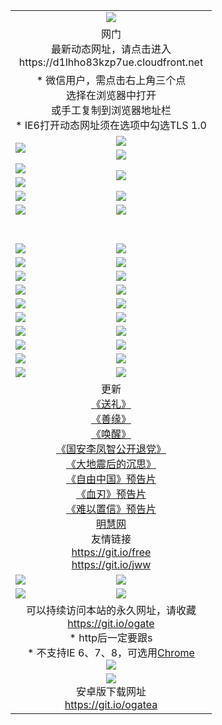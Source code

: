 ﻿<table>
  <tr></tr>
  <tr><td colspan=2 align=center><img src="https://cloud.githubusercontent.com/assets/11880933/13434984/f430fae2-e012-11e5-814f-c2df1e82b247.jpg" /></td></tr>
  <tr><td colspan=2 align=center>网门<br>最新动态网址，请点击进入
<br>https://d1lhho83kzp7ue.cloudfront.net
    </td>
  </tr>
  <tr>
    <td colspan=2 align=center>* 微信用户，需点击右上角三个点<br>选择在浏览器中打开<br>或手工复制到浏览器地址栏
    <br>* IE6打开动态网址须在选项中勾选TLS 1.0</td>
  </tr>
  <tr>
    <td rowspan=2><a href="https://d1lhho83kzp7ue.cloudfront.net/ogUP.aspx?name=11DKC.mp4&list=11DKC" target="_blank"><img src="https://d1lhho83kzp7ue.cloudfront.net/Up/11DKC1.jpg" /></a></td> 
    <td><div><a href="https://d1lhho83kzp7ue.cloudfront.net/ogUP.aspx?name=LRWS.mp4&list=LRWS" target="_blank"><img src="https://d1lhho83kzp7ue.cloudfront.net/Up/LRWS.jpg" /></a></td>
   </tr>
  <tr>
    <td><a href="https://d1lhho83kzp7ue.cloudfront.net/ogNiceVedio.aspx" target="_blank"><img src="https://d1lhho83kzp7ue.cloudfront.net/Up/11TGKDY.jpg" /></a></td>
  </tr>
  <tr>
    <td><a href="https://d1lhho83kzp7ue.cloudfront.net/ogUP.aspx?name=JQR.mp4&count=2" target="_blank"><img src="https://d1lhho83kzp7ue.cloudfront.net/Up/JQR.jpg" /></a></td>   
    <td rowspan=2><a href="https://d1lhho83kzp7ue.cloudfront.net/ogUP.aspx?name=JP.mp4&count=9" target="_blank"><img src="https://d1lhho83kzp7ue.cloudfront.net/Up/JP.jpg" /></td>
  </tr>
  <tr>
    <td><a href="https://d1lhho83kzp7ue.cloudfront.net/ogUP.aspx?name=WH.mp4" target="_blank"><img src="https://d1lhho83kzp7ue.cloudfront.net/Up/WH.jpg" /></a></td>
  </tr>
  <tr>
    <td><a href="https://d1lhho83kzp7ue.cloudfront.net/ogUP.aspx?name=SSZJ.mp4&list=SSZJ" target="_blank"><img src="https://d1lhho83kzp7ue.cloudfront.net/Up/SSZJ.jpg" /></a></td>
    <td><a href="https://d1lhho83kzp7ue.cloudfront.net/ogUP.aspx?name=1XQK.mp4&count=13" target="_blank"><img src="https://d1lhho83kzp7ue.cloudfront.net/Up/1XQK.jpg" /></a</td>
  </tr>
  <tr>
    <td><a href="https://d1lhho83kzp7ue.cloudfront.net/ogUP.aspx?name=ZY.mp4&count=2015|16" target="_blank"><img src="https://d1lhho83kzp7ue.cloudfront.net/Up/ZY.jpg" /></a</td>
    <td><a href="https://d1lhho83kzp7ue.cloudfront.net/ogUP.aspx?name=XTFY.mp4&count=B|2,A|24" target="_blank"><img src="https://d1lhho83kzp7ue.cloudfront.net/Up/XTFY.jpg" /></a></td>
  </tr>
  <tr height="40">
  </tr>
  <tr>
    <td><a href="https://d1lhho83kzp7ue.cloudfront.net/ogUP.aspx?name=4EE/QQ.mp4&list=4EEQQ" target="_blank"><img src="https://d1lhho83kzp7ue.cloudfront.net/Up/4EE/QQ0.jpg"/></a></td>
    <td><a href="https://d1lhho83kzp7ue.cloudfront.net/ogUP.aspx?name=4EE/HQ.mp4&list=4EEHQ" target="_blank"><img src="https://d1lhho83kzp7ue.cloudfront.net/Up/4EE/HQ0.jpg"/></a></td>
  </tr>
  <tr>
    <td><a href="https://d1lhho83kzp7ue.cloudfront.net/ogUP.aspx?name=4EE/ZG.mp4&list=4EEZG" target="_blank"><img src="https://d1lhho83kzp7ue.cloudfront.net/Up/4EE/ZG0.jpg"/></a></td>
    <td><a href="https://d1lhho83kzp7ue.cloudfront.net/ogUP.aspx?name=4EE/DJ.mp4&list=4EEDJ" target="_blank"><img src="https://d1lhho83kzp7ue.cloudfront.net/Up/4EE/DJ0.jpg"/></a></td>
  </tr>
  <tr>
    <td><a href="https://d1lhho83kzp7ue.cloudfront.net/ogUP.aspx?name=4EE/GX.mp4&list=4EEGX" target="_blank"><img src="https://d1lhho83kzp7ue.cloudfront.net/Up/4EE/GX0.jpg"/></a></td>
    <td><a href="https://d1lhho83kzp7ue.cloudfront.net/ogUP.aspx?name=4EE/HD.mp4&list=4EEHD" target="_blank"><img src="https://d1lhho83kzp7ue.cloudfront.net/Up/4EE/HD0.jpg"/></a></td>
  </tr>
  <tr>
    <td><a href="https://d1lhho83kzp7ue.cloudfront.net/ogUP.aspx?name=4EE/TX.mp4&list=4EETX" target="_blank"><img src="https://d1lhho83kzp7ue.cloudfront.net/Up/4EE/TX0.jpg"/></a></td>
    <td><a href="https://d1lhho83kzp7ue.cloudfront.net/ogUP.aspx?name=4EE/WZ.mp4&list=4EEWZ" target="_blank"><img src="https://d1lhho83kzp7ue.cloudfront.net/Up/4EE/WZ0.jpg"/></a></td>
  </tr>
  <tr>
    <td><a href="https://d1lhho83kzp7ue.cloudfront.net/onUP.aspx?name=https://d1ni6yqhqrtjo7.cloudfront.net/" target="_blank"><img src="https://d1lhho83kzp7ue.cloudfront.net/Up/0DTW.jpg"/></a></td>
    <td><a href="https://d1lhho83kzp7ue.cloudfront.net/onUP.aspx?name=https://d240ns8up8earz.cloudfront.net/acenter/" target="_blank"><img src="https://d1lhho83kzp7ue.cloudfront.net/Up/0TDW.jpg" /></a></td>
  </tr>
  <tr>
    <td><a href="https://d1lhho83kzp7ue.cloudfront.net/onUP.aspx?name=https://d4508d6vomz2p.cloudfront.net/gb/nsc413.htm" target="_blank"><img src="https://d1lhho83kzp7ue.cloudfront.net/Up/0DJY.jpg" /></a></td>
    <td><a href="https://d1lhho83kzp7ue.cloudfront.net/onUP.aspx?name=https://dilo7bqpjb57y.cloudfront.net/xtr/gb/prog204.html" target="_blank"><img src="https://d1lhho83kzp7ue.cloudfront.net/Up/0XTR.jpg" /></a></td>
  </tr>
  <tr>
    <td><a href="https://d1lhho83kzp7ue.cloudfront.net/onUP.aspx?name=https://d3aj00iefsmfgc.cloudfront.net/" target="_blank"><img src="https://d1lhho83kzp7ue.cloudfront.net/Up/0MHW.jpg" /></a></td>
    <td><a href="https://d1lhho83kzp7ue.cloudfront.net/onUP.aspx?name=https://d20wz7qt14x5d2.cloudfront.net/" target="_blank"><img src="https://d1lhho83kzp7ue.cloudfront.net/Up/0ZJW.jpg" /></a></td>
  </tr>
  <tr>
    <td><a href="https://d1lhho83kzp7ue.cloudfront.net/ogUP.aspx?name=0FG.zip" target="_blank"><img src="https://d1lhho83kzp7ue.cloudfront.net/Up/0FG.jpg" /></a></td>
    <td><a href="https://d1lhho83kzp7ue.cloudfront.net/ogUP.aspx?name=0FGA.apk" target="_blank"><img src="https://d1lhho83kzp7ue.cloudfront.net/Up/0FGA.jpg" /></a></td>
  </tr>
  <tr>
    <td><a href="https://d1lhho83kzp7ue.cloudfront.net/ogUP.aspx?name=0U.zip" target="_blank"><img src="https://d1lhho83kzp7ue.cloudfront.net/Up/0U.jpg" /></a></td>
    <td><a href="https://d1lhho83kzp7ue.cloudfront.net/ogUP.aspx?name=0UA.apk" target="_blank"><img src="https://d1lhho83kzp7ue.cloudfront.net/Up/0UA.jpg" /></a></td>
  </tr>
  <tr>
    <td><a href="https://d1lhho83kzp7ue.cloudfront.net/ogUP.aspx?name=0iPPOTV.zip" target="_blank"><img src="https://d1lhho83kzp7ue.cloudfront.net/Up/0iPPOTV.jpg" /></a></td>
    <td><a href="https://d1lhho83kzp7ue.cloudfront.net/ogUP.aspx?name=0iNTD.apk" target="_blank"><img src="https://d1lhho83kzp7ue.cloudfront.net/Up/0iNTD.jpg" /></a></td>
  </tr>
  <tr>
    <td colspan=2 align=center>更新<br>
      <a href="https://d1lhho83kzp7ue.cloudfront.net/ogUP.aspx?name=4ESL.mp4" target="_blank">《送礼》</a><br>
      <a href="https://d1lhho83kzp7ue.cloudfront.net/ogUP.aspx?name=4ESY.mp4" target="_blank">《善缘》</a><br>
      <a href="https://d1lhho83kzp7ue.cloudfront.net/ogUP.aspx?name=4EHX.mp4" target="_blank">《唤醒》</a><br>
      <a href="https://d1lhho83kzp7ue.cloudfront.net/ogUP.aspx?name=4LFZ.mp4" target="_blank">《国安李凤智公开退党》</a><br>
      <a href="https://d1lhho83kzp7ue.cloudfront.net/ogUP.aspx?name=4DDZHDCS.mp4" target="_blank">《大地震后的沉思》</a><br>
      <a href="https://d1lhho83kzp7ue.cloudfront.net/ogUP.aspx?name=11ZYZG0.mp4" target="_blank">《自由中国》预告片</a><br>
      <a href="https://d1lhho83kzp7ue.cloudfront.net/ogUP.aspx?name=11XR.mp4" target="_blank">《血刃》预告片</a><br>
      <a href="https://d1lhho83kzp7ue.cloudfront.net/ogUP.aspx?name=11NYZX.mp4&count=2" target="_blank">《难以置信》预告片</a><br>
      <a href="https://d1lhho83kzp7ue.cloudfront.net/onUP.aspx?name=https://www.minghui.org/" target="_blank">明慧网</a><br>
      友情链接<br>
      <a href="https://d1lhho83kzp7ue.cloudfront.net/onUP.aspx?name=https://git.io/free" target="_blank">https://git.io/free</a><br>
      <a href="https://d1lhho83kzp7ue.cloudfront.net/onUP.aspx?name=https://git.io/jww" target="_blank">https://git.io/jww</a></td>
    </td>
  </tr>
  <tr>
    <td><a href="https://d1lhho83kzp7ue.cloudfront.net/ogNice.aspx" target="_blank"><img src="https://d1lhho83kzp7ue.cloudfront.net/Up/0WCYY.jpg" /></a></td>
    <td><a href="https://d1lhho83kzp7ue.cloudfront.net/onCO.aspx?ob=600事物&op=增删改&args=WH1~%23类型6新闻%7c%23类型6评论&mode=" target="_blank"><img src="https://d1lhho83kzp7ue.cloudfront.net/Up/0WZTT.jpg" /></a></td> 
  </tr>
  <tr>
    <td><a href="https://d1lhho83kzp7ue.cloudfront.net/ogDY.aspx" target="_blank"><img src="https://d1lhho83kzp7ue.cloudfront.net/Up/0FK.jpg" /></a></td>
    <td><a href="https://d1lhho83kzp7ue.cloudfront.net/ogST.aspx" target="_blank"><img src="https://d1lhho83kzp7ue.cloudfront.net/Up/0ST.jpg" /></a></td> 
  </tr>
  <tr>
    <td colspan=2 align=center>可以持续访问本站的永久网址，请收藏<br/><a href="https://git.io/ogate" target="_blank">https://git.io/ogate</a><br/>* http后一定要跟s<br/>* 不支持IE 6、7、8，可选用<a href="https://d1lhho83kzp7ue.cloudfront.net/ogUP.aspx?name=0ChromePortable.zip">Chrome</a><br/><a href="https://d1lhho83kzp7ue.cloudfront.net/Up/0WMGDL2.png" target="_blank"><img src="https://d1lhho83kzp7ue.cloudfront.net/Up/0WMGD2.png"/></a></td>
  </tr>
  <tr>
    <td colspan=2 align=center><a href="https://d1lhho83kzp7ue.cloudfront.net/ogUP.aspx?name=0oGate.apk" target="_blank"><img src="https://cloud.githubusercontent.com/assets/11880933/13720399/75e143ee-e842-11e5-9f0a-1421f423c80f.jpg" /></a><br>安卓版下载网址<br><a href="https://git.io/ogatea">https://git.io/ogatea</a></td>
  </tr>
  <!--tr>
    <td colspan=2 align=center>可能失效的动态网址
    </td>
  </tr-->
</table>

